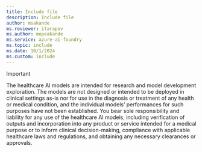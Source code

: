 ```yaml
---
title: Include file
description: Include file
author: msakande
ms.reviewer: itarapov
ms.author: mopeakande
ms.service: azure-ai-foundry
ms.topic: include
ms.date: 10/1/2024
ms.custom: include
---
```


> [!IMPORTANT]
> The healthcare AI models are intended for research and model development exploration. The models are not designed or intended to be deployed in clinical settings as-is nor for use in the diagnosis or treatment of any health or medical condition, and the individual models’ performances for such purposes have not been established. You bear sole responsibility and liability for any use of the healthcare AI models, including verification of outputs and incorporation into any product or service intended for a medical purpose or to inform clinical decision-making, compliance with applicable healthcare laws and regulations, and obtaining any necessary clearances or approvals.